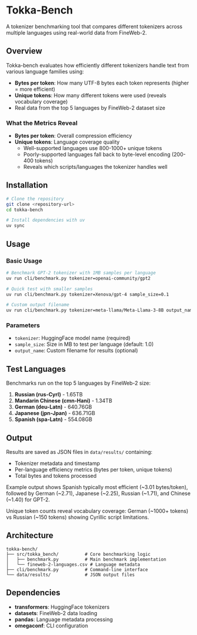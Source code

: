 # Tokka-Bench

A tokenizer benchmarking tool that compares different tokenizers across multiple languages using real-world data from FineWeb-2.

## Overview

Tokka-bench evaluates how efficiently different tokenizers handle text from various language families using:

- **Bytes per token**: How many UTF-8 bytes each token represents (higher = more efficient)
- **Unique tokens**: How many different tokens were used (reveals vocabulary coverage)
- Real data from the top 5 languages by FineWeb-2 dataset size

### What the Metrics Reveal

- **Bytes per token**: Overall compression efficiency
- **Unique tokens**: Language coverage quality
  - Well-supported languages use 800-1000+ unique tokens
  - Poorly-supported languages fall back to byte-level encoding (200-400 tokens)
  - Reveals which scripts/languages the tokenizer handles well

## Installation

```bash
# Clone the repository
git clone <repository-url>
cd tokka-bench

# Install dependencies with uv
uv sync
```

## Usage

### Basic Usage

```bash
# Benchmark GPT-2 tokenizer with 1MB samples per language
uv run cli/benchmark.py tokenizer=openai-community/gpt2

# Quick test with smaller samples
uv run cli/benchmark.py tokenizer=Xenova/gpt-4 sample_size=0.1

# Custom output filename
uv run cli/benchmark.py tokenizer=meta-llama/Meta-Llama-3-8B output_name=llama-results
```

### Parameters

- `tokenizer`: HuggingFace model name (required)
- `sample_size`: Size in MB to test per language (default: 1.0)
- `output_name`: Custom filename for results (optional)

## Test Languages

Benchmarks run on the top 5 languages by FineWeb-2 size:

1. **Russian (rus-Cyrl)** - 1.65TB
2. **Mandarin Chinese (cmn-Hani)** - 1.34TB
3. **German (deu-Latn)** - 640.76GB
4. **Japanese (jpn-Jpan)** - 636.71GB
5. **Spanish (spa-Latn)** - 554.08GB

## Output

Results are saved as JSON files in `data/results/` containing:

- Tokenizer metadata and timestamp
- Per-language efficiency metrics (bytes per token, unique tokens)
- Total bytes and tokens processed

Example output shows Spanish typically most efficient (~3.01 bytes/token), followed by German (~2.71), Japanese (~2.25), Russian (~1.71), and Chinese (~1.40) for GPT-2.

Unique token counts reveal vocabulary coverage: German (~1000+ tokens) vs Russian (~150 tokens) showing Cyrillic script limitations.

## Architecture

```
tokka-bench/
├── src/tokka_bench/          # Core benchmarking logic
│   ├── benchmark.py          # Main benchmark implementation
│   └── fineweb-2-languages.csv # Language metadata
├── cli/benchmark.py          # Command-line interface
└── data/results/             # JSON output files
```

## Dependencies

- **transformers**: HuggingFace tokenizers
- **datasets**: FineWeb-2 data loading
- **pandas**: Language metadata processing
- **omegaconf**: CLI configuration
